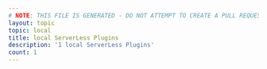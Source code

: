 ```yaml
---
# NOTE: THIS FILE IS GENERATED - DO NOT ATTEMPT TO CREATE A PULL REQUEST TO UPDATE THE DATA. 
layout: topic
topic: local
title: local ServerLess Plugins
description: '1 local ServerLess Plugins'
count: 1
---
```

